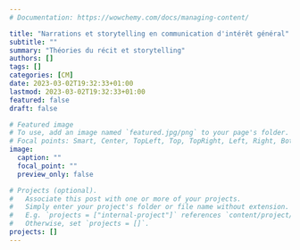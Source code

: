 ```yaml
---
# Documentation: https://wowchemy.com/docs/managing-content/

title: "Narrations et storytelling en communication d'intérêt général"
subtitle: ""
summary: "Théories du récit et storytelling"
authors: []
tags: []
categories: [CM]
date: 2023-03-02T19:32:33+01:00
lastmod: 2023-03-02T19:32:33+01:00
featured: false
draft: false

# Featured image
# To use, add an image named `featured.jpg/png` to your page's folder.
# Focal points: Smart, Center, TopLeft, Top, TopRight, Left, Right, BottomLeft, Bottom, BottomRight.
image:
  caption: ""
  focal_point: ""
  preview_only: false

# Projects (optional).
#   Associate this post with one or more of your projects.
#   Simply enter your project's folder or file name without extension.
#   E.g. `projects = ["internal-project"]` references `content/project/deep-learning/index.md`.
#   Otherwise, set `projects = []`.
projects: []
---
```

